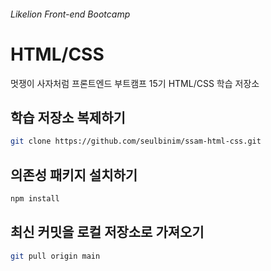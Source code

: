 ###### Likelion Front-end Bootcamp

# HTML/CSS

멋쟁이 사자처럼 프론트엔드 부트캠프 15기 HTML/CSS 학습 저장소

## 학습 저장소 복제하기

```sh
git clone https://github.com/seulbinim/ssam-html-css.git
```

## 의존성 패키지 설치하기

```sh
npm install
```

## 최신 커밋을 로컬 저장소로 가져오기

```sh
git pull origin main
```
